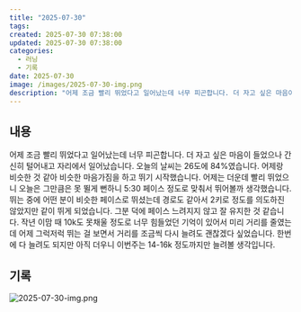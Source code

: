 ```yaml
---
title: "2025-07-30"
tags:
created: 2025-07-30 07:38:00
updated: 2025-07-30 07:38:00
categories:
  - 러닝
  - 기록
date: 2025-07-30
image: /images/2025-07-30-img.png
description: "어제 조금 빨리 뛰었다고 일어났는데 너무 피곤합니다. 더 자고 싶은 마음이 들었으나 간신히 털어내고 자리에서 일어났습니다. 오늘의 날씨는 26도에 84%였습니다. 어제랑 비슷한 것 같아 비슷한 마음가짐을 하고 뛰기 시작했습니다. 어제는 더운데 빨리 뛰었으니 오늘은 그만큼은 못 뛸게 뻔하"
---
```


## 내용

어제 조금 빨리 뛰었다고 일어났는데 너무 피곤합니다. 더 자고 싶은 마음이 들었으나 간신히 털어내고 자리에서 일어났습니다.
오늘의 날씨는 26도에 84%였습니다. 어제랑 비슷한 것 같아 비슷한 마음가짐을 하고 뛰기 시작했습니다. 어제는 더운데 빨리 뛰었으니 오늘은 그만큼은 못 뛸게 뻔하니 5:30 페이스 정도로 맞춰서 뛰어볼까 생각했습니다. 뛰는 중에 어떤 분이 비슷한 페이스로 뛰셨는데 경로도 같아서 2키로 정도를 의도하진 않았지만 같이 뛰게 되었습니다. 그분 덕에 페이스 느려지지 않고 잘 유지한 것 같습니다.
작년 이맘 때 10k도 못채울 정도로 너무 힘들었던 기억이 있어서 미리 거리를 줄였는데 어제 그럭저럭 뛰는 걸 보면서 거리를 조금씩 다시 늘려도 괜찮겠다 싶었습니다. 한번에 다 늘려도 되지만 아직 더우니 이번주는 14-16k 정도까지만 늘려볼 생각입니다.

## 기록

 
 ![2025-07-30-img.png](/images/2025-07-30-img.png)
